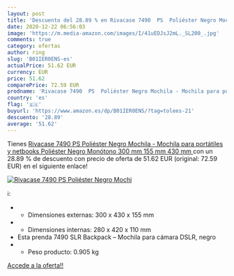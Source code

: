 ```yaml
---
layout: post
title: 'Descuento del 28.89 % en Rivacase 7490  PS  Poliéster Negro Mochi'
date: 2020-12-22 06:56:03
image: 'https://m.media-amazon.com/images/I/41uEDJsJ2mL._SL200_.jpg'
comments: true
category: ofertas
author: ring
slug: 'B01IER0ENS-es'
actualPrice: 51.62 EUR
currency: EUR
price: 51.62
comparePrice: 72.59 EUR
prodname: 'Rivacase 7490  PS  Poliéster Negro Mochila - Mochila para portátiles y netbooks  Poliéster  Negro  Monótono  300 mm  155 mm  430 mm '
country: 'es'
flag: '🇪🇸'
buyurl: 'https://www.amazon.es/dp/B01IER0ENS/?tag=tolees-21'
descuento: '28.89'
average: '51.62'
---
```


Tienes [Rivacase 7490  PS  Poliéster Negro Mochila - Mochila para portátiles y netbooks  Poliéster  Negro  Monótono  300 mm  155 mm  430 mm ](https://www.amazon.es/dp/B01IER0ENS/?tag=tolees-21) con un 28.89 % de descuento con precio de oferta de 51.62 EUR (original: 72.59 EUR) en el siguiente enlace!

[![Rivacase 7490  PS  Poliéster Negro Mochi](https://m.media-amazon.com/images/I/41uEDJsJ2mL._SL200_.jpg)](https://www.amazon.es/dp/B01IER0ENS/?tag=tolees-21)

ℹ️:

- - Dimensiones externas: 300 x 430 x 155 mm
- - Dimensiones internas: 280 x 420 x 110 mm
- Esta prenda 7490 SLR Backpack – Mochila para cámara DSLR, negro
- - Peso producto: 0.905 kg

[Accede a la oferta!!](https://www.amazon.es/dp/B01IER0ENS/?tag=tolees-21)
